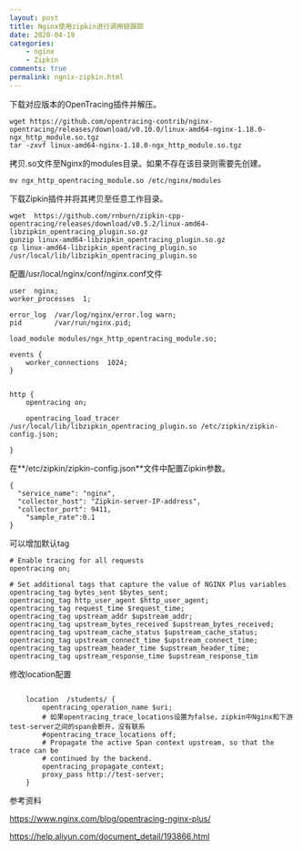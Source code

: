 ```yaml
---
layout: post
title: Nginx使用zipkin进行调用链跟踪
date: 2020-04-19
categories:
    - nginx
	- Zipkin
comments: true
permalink: ngnix-zipkin.html
---
```


下载对应版本的OpenTracing插件并解压。

```
wget https://github.com/opentracing-contrib/nginx-opentracing/releases/download/v0.10.0/linux-amd64-nginx-1.18.0-ngx_http_module.so.tgz
tar -zxvf linux-amd64-nginx-1.18.0-ngx_http_module.so.tgz
```

拷贝.so文件至Nginx的modules目录。如果不存在该目录则需要先创建。

 ```
mv ngx_http_opentracing_module.so /etc/nginx/modules
 ```

下载Zipkin插件并将其拷贝至任意工作目录。

```
wget  https://github.com/rnburn/zipkin-cpp-opentracing/releases/download/v0.5.2/linux-amd64-libzipkin_opentracing_plugin.so.gz
gunzip linux-amd64-libzipkin_opentracing_plugin.so.gz
cp linux-amd64-libzipkin_opentracing_plugin.so /usr/local/lib/libzipkin_opentracing_plugin.so
```

配置/usr/local/nginx/conf/nginx.conf文件

```
user  nginx;
worker_processes  1;

error_log  /var/log/nginx/error.log warn;
pid        /var/run/nginx.pid;

load_module modules/ngx_http_opentracing_module.so;

events {
    worker_connections  1024;
}


http {
    opentracing on;

    opentracing_load_tracer /usr/local/lib/libzipkin_opentracing_plugin.so /etc/zipkin/zipkin-config.json;

}

```

在**/etc/zipkin/zipkin-config.json**文件中配置Zipkin参数。

```
{
  "service_name": "nginx",
  "collector_host": "Zipkin-server-IP-address",
  "collector_port": 9411,
	"sample_rate":0.1
}
```

可以增加默认tag

```
# Enable tracing for all requests
opentracing on;

# Set additional tags that capture the value of NGINX Plus variables
opentracing_tag bytes_sent $bytes_sent;
opentracing_tag http_user_agent $http_user_agent;
opentracing_tag request_time $request_time;
opentracing_tag upstream_addr $upstream_addr;
opentracing_tag upstream_bytes_received $upstream_bytes_received;
opentracing_tag upstream_cache_status $upstream_cache_status;
opentracing_tag upstream_connect_time $upstream_connect_time;
opentracing_tag upstream_header_time $upstream_header_time;
opentracing_tag upstream_response_time $upstream_response_tim
```

修改location配置

```

    location  /students/ {
        opentracing_operation_name $uri;
        # 如果opentracing_trace_locations设置为false，zipkin中Nginx和下游test-server之间的span会断开，没有联系
        #opentracing_trace_locations off;
        # Propagate the active Span context upstream, so that the trace can be
        # continued by the backend.
        opentracing_propagate_context;
        proxy_pass http://test-server;
    }
```

参考资料

https://www.nginx.com/blog/opentracing-nginx-plus/

https://help.aliyun.com/document_detail/193866.html